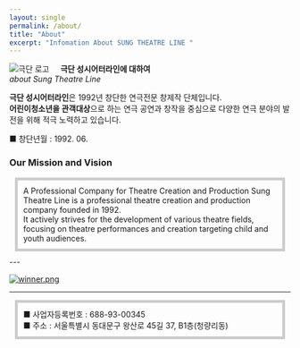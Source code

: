 ```yaml
---
layout: single
permalink: /about/
title: "About"
excerpt: "Infomation About SUNG THEATRE LINE "
---
```


<img  src="https://i.postimg.cc/SK1X5tm7/rogo-s.png"  alt="극단 로고"  style="float: left; margin-right: 20px;"> 

<!-- 여기에 대표 이미지나 로고를 넣어봐! -->

**극단 성시어터라인에 대하여**<br>
*about Sung Theatre Line*

**극단 성시어터라인**은 1992년 창단한 연극전문 창제작 단체입니다.<br>
**어린이청소년을 관객대상**으로 하는 연극 공연과 창작을 중심으로 다양한 연극 분야의 발전을 위해 적극 노력하고 있습니다.

■ 창단년월 : 1992. 06.<br>

### Our Mission and Vision

<div style="border: 5px solid #ccc; padding: 10px; margin: 10px;">
A Professional Company for Theatre Creation and Production
Sung Theatre Line is a professional theatre creation and production company founded in 1992.<br>
It actively strives for the development of various theatre fields, focusing on theatre performances and creation targeting child and youth audiences.
</div>
---

[![winner.png](https://i.postimg.cc/hP8XgGSG/winner.png)](https://postimg.cc/3dR8FY0M)

---
<div style="border: 5px solid #ccc; padding: 10px; margin: 10px;">
■ 사업자등록번호 : 688-93-00345<br>
■ 주소 : 서울특별시 동대문구 왕산로 45길 37, B1층(청량리동)
</div>
